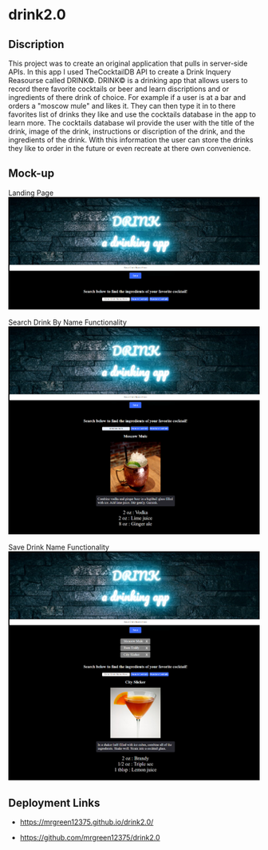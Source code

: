 # drink2.0

## Discription 

This project was to create an original application that pulls in server-side APIs. In this app I used TheCocktailDB API to create a Drink Inquery Reasourse called DRINK©. DRINK© is a drinking app that allows users to record there favorite cocktails or beer and learn discriptions and or ingredients of there drink of choice. For example if a user is at a bar and orders a "moscow mule" and likes it. They can then type it in to there favorites list of drinks they like and use the cocktails database in the app to learn more. The cocktails database wil provide the user with the title of the drink, image of the drink, instructions or discription of the drink, and the ingredients of the drink. With this information the user can store the drinks they like to order in the future or even recreate at there own convenience.

## Mock-up

Landing Page
![alt drink website landing page](./images/landing-page-mockup.png)

Search Drink By Name Functionality
![alt drink website search example](./images/search-mockup.png)

Save Drink Name Functionality
![alt drink website saved example](./images/saved-mockup.png)

## Deployment Links

- https://mrgreen12375.github.io/drink2.0/

- https://github.com/mrgreen12375/drink2.0
